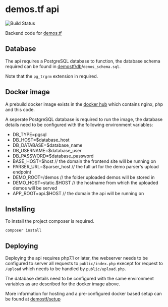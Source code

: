 # demos.tf api

![Build Status](https://github.com/demostf/api/workflows/CI/badge.svg)

Backend code for [demos.tf](https://demos.tf)

## Database

The api requires a PostgreSQL database to function, the database schema required can be found in [demostf/db](https://github.com/demostf/api)/`demos_schema.sql`.

Note that the `pg_trgrm` extension in required.

## Docker image

A prebuild docker image exists in the [docker hub](https://hub.docker.com/r/demostf/api/) which contains nginx, php and this code.

A seperate PostgreSQL database is required to run the image, the database details need to be configured with the following environment variables:

- DB_TYPE=pgsql
- DB_HOST=$database_host
- DB_DATABASE=$database_name
- DB_USERNAME=$database_user
- DB_PASSWORD=$database_password
- BASE_HOST=$host // the domain the frontend site will be running on
- PARSER_URL=$parser_host // the full url for the demo parser's upload endpoint
- DEMO_ROOT=/demos // the folder uploaded demos will be stored in
- DEMO_HOST=static.$HOST // the hostname from which the uploaded demos will be served
- APP_ROOT=api.$HOST // the domain the api will be running on

## Installing

To install the project composer is required.

```
composer install
```

## Deploying

Deploying the api requires php7.1 or later, 
the webserver needs to be configured to server all requests to `public/index.php` execept
for request to `/upload` which needs to be handled by `public/upload.php`.

The database details need to be configured with the same environment variables as are described for the docker image above.

More information for hosting and a pre-configured docker based setup can be found at [demostf/setup](https://github.com/demostf/setup)
